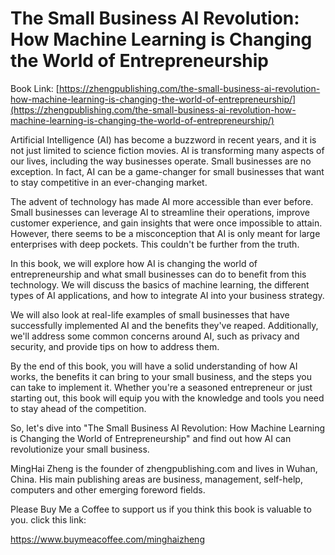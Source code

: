 # The Small Business AI Revolution: How Machine Learning is Changing the World of Entrepreneurship

Book Link: [https://zhengpublishing.com/the-small-business-ai-revolution-how-machine-learning-is-changing-the-world-of-entrepreneurship/](https://zhengpublishing.com/the-small-business-ai-revolution-how-machine-learning-is-changing-the-world-of-entrepreneurship/)

Artificial Intelligence (AI) has become a buzzword in recent years, and it is not just limited to science fiction movies. AI is transforming many aspects of our lives, including the way businesses operate. Small businesses are no exception. In fact, AI can be a game-changer for small businesses that want to stay competitive in an ever-changing market.

The advent of technology has made AI more accessible than ever before. Small businesses can leverage AI to streamline their operations, improve customer experience, and gain insights that were once impossible to attain. However, there seems to be a misconception that AI is only meant for large enterprises with deep pockets. This couldn't be further from the truth.

In this book, we will explore how AI is changing the world of entrepreneurship and what small businesses can do to benefit from this technology. We will discuss the basics of machine learning, the different types of AI applications, and how to integrate AI into your business strategy.

We will also look at real-life examples of small businesses that have successfully implemented AI and the benefits they've reaped. Additionally, we'll address some common concerns around AI, such as privacy and security, and provide tips on how to address them.

By the end of this book, you will have a solid understanding of how AI works, the benefits it can bring to your small business, and the steps you can take to implement it. Whether you're a seasoned entrepreneur or just starting out, this book will equip you with the knowledge and tools you need to stay ahead of the competition.

So, let's dive into "The Small Business AI Revolution: How Machine Learning is Changing the World of Entrepreneurship" and find out how AI can revolutionize your small business.

MingHai Zheng is the founder of zhengpublishing.com and lives in Wuhan, China. His main publishing areas are business, management, self-help, computers and other emerging foreword fields.

Please Buy Me a Coffee to support us if you think this book is valuable to you. click this link:

https://www.buymeacoffee.com/minghaizheng
